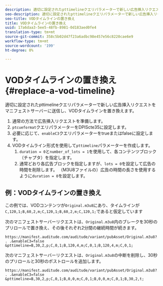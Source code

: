 ```yaml
---
description: 適切に設定されたpttimelineクエリパラメーターで新しい広告挿入リクエストをマニフェストサーバーに送信し、VODタイムラインを置き換えます。
seo-description: 適切に設定されたpttimelineクエリパラメーターで新しい広告挿入リクエストをマニフェストサーバーに送信し、VODタイムラインを置き換えます。
seo-title: VODタイムラインの置き換え
title: VODタイムラインの置き換え
uuid: 17a6daa3-5ee5-48fb-8981-0d183aed0fe4
translation-type: tm+mt
source-git-commit: 358c5b02d47f23a6adbc98e457e56c8220cae6e9
workflow-type: tm+mt
source-wordcount: '199'
ht-degree: 0%

---
```



# VODタイムラインの置き換え{#replace-a-vod-timeline}

適切に設定されたpttimelineクエリパラメーターで新しい広告挿入リクエストをマニフェストサーバーに送信し、VODタイムラインを置き換えます。

1. 通常の方法で広告挿入リクエストを準備します。
1. `ptcueformat`クエリパラメーターをDPIScte35に設定します。
1. 必要に応じて、`enableC3`クエリパラメーターをtrueまたはfalseに設定します。
1. VODタイムライン形式を使用して`pttimeline`パラメーターを作成します。
   1. `duration = 0`と`number_of_lots = 1`を使用して、各コンテンツブロック（チャプタ）を指定します。
   1. 通常どおり各広告ブロックを指定しますが、`lots = 0`を設定して広告の時間を削除します。 （M3U8ファイルの）広告の時間の長さを使用するように`duration = 0`を設定します。

## 例：VODタイムラインの置き換え

この例では、VODコンテンツが`Original.m3u8`にあり、タイムラインが`C,120,1;B,60,2,m;C,120,1;B,60,2,m;C,120,1;`であると仮定しています

次のマニフェストサーバーリクエストは、`Original.m3u8`内のブレークを30秒のプリロールで置き換え、その後それぞれ2分間の継続時間が続きます。

```
https://manifest.auditude.com/auditude/variant/pubAsset/Original.m3u8?. . .&enableC3=false 
&pttimeline=B,30,2,p;C,0,1;B,120,4,m;C,0,1;B,120,4,m;C,0,1;
```

次のマニフェストサーバーリクエストは、`Original.m3u8`の中断を削除し、30秒のプリロールと30秒のポストロールを追加します。

```
https://manifest.auditude.com/auditude/variant/pubAsset/Original.m3u8?. . .&enableC3=false 
&pttimeline=B,30,2,p;C,0,1;B,0,0,m;C,0,1;B,0,0,m;C,0,1;B,30,2,t;
```

